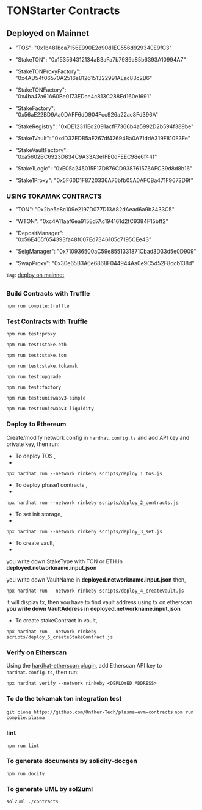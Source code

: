 # TONStarter Contracts


## Deployed on Mainnet

* "TOS": "0x1b481bca7156E990E2d90d1EC556d929340E9fC3"

* "StakeTON": "0x153564312134aB3aFa7b7939a85b6393A10994A7"

* "StakeTONProxyFactory": "0x4AD54f06570A2516e8126151322991AEac83c2B6"

* "StakeTONFactory": "0x4ba47a61A60Be0173EDce4c813C288Ed160e1691"

* "StakeFactory": "0x56aE22BD9Aa0DAFF6dD904Fcc926a22ac8Fd396A"

* "StakeRegistry": "0xDE12311Ed2091acfF7366b4a5992D2b594f389be"

* "Stake1Vault": "0xdD32EDB5aE267df42694Ba0A71ddA319F810E3Fe"

* "StakeVaultFactory": "0xa5602BC6923D834C9A33A3e1FE0dFEEC98e6f44f"

* "Stake1Logic": "0xE05a245015F17D876CD938761576AFC39d8d8b16"

* "Stake1Proxy": "0x5F60D1F8720336A76bfb05A0AFCBa471F9673D9f"

### USING TOKAMAK CONTRACTS

* "TON": "0x2be5e8c109e2197D077D13A82dAead6a9b3433C5"

* "WTON": "0xc4A11aaf6ea915Ed7Ac194161d2fC9384F15bff2"

* "DepositManager": "0x56E465f654393fa48f007Ed7346105c7195CEe43"

* "SeigManager": "0x710936500aC59e8551331871Cbad3D33d5e0D909"

* "SwapProxy": "0x30e65B3A6e6868F044944Aa0e9C5d52F8dcb138d"

`Tag`: [deploy on mainnet](https://github.com/Onther-Tech/ico20-contracts/commit/f8d474a27cd33a0b17e34d04c81fd03e138d43e8)


##

### Build Contracts with Truffle

`npm run compile:truffle`


### Test Contracts with Truffle

`npm run test:proxy`

`npm run test:stake.eth`

`npm run test:stake.ton`

`npm run test:stake.tokamak`

`npm run test:upgrade`

`npm run test:factory`

`npm run test:uniswapv3-simple`

`npm run test:uniswapv3-liquidity`


### Deploy to Ethereum

Create/modify network config in `hardhat.config.ts` and add API key and private key, then run:

* To deploy TOS ,
*
`npx hardhat run --network rinkeby scripts/deploy_1_tos.js`

* To deploy phase1 contracts ,
*
`npx hardhat run --network rinkeby scripts/deploy_2_contracts.js`

* To set init storage,
*
`npx hardhat run --network rinkeby scripts/deploy_3_set.js`

* To create vault,
*
you write down StakeType with TON or ETH in **deployed.networkname.input.json**

you write down VaultName in **deployed.networkname.input.json**
then,

`npx hardhat run --network rinkeby scripts/deploy_4_createVault.js`


it will display tx, then you have to find vault address using tx on etherscan.
**you write down VaultAddress in deployed.networkname.input.json**


* To create stakeContract in vault,

`npx hardhat run --network rinkeby scripts/deploy_5_createStakeContract.js`


### Verify on Etherscan

Using the [hardhat-etherscan plugin](https://hardhat.org/plugins/nomiclabs-hardhat-etherscan.html), add Etherscan API key to `hardhat.config.ts`, then run:

`npx hardhat verify --network rinkeby <DEPLOYED ADDRESS>`

### To do the tokamak ton integration test
`git clone https://github.com/Onther-Tech/plasma-evm-contracts`
`npm run compile:plasma`

### lint
`npm run lint`

### To generate documents by solidity-docgen
`npm run docify`


### To generate UML by sol2uml
`sol2uml ./contracts`

